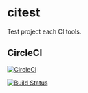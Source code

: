 # citest
Test project each CI tools.

## CircleCI
[![CircleCI](https://circleci.com/gh/inabajunmr/citest.svg?style=svg)](https://circleci.com/gh/inabajunmr/citest)

[![Build Status](https://semaphoreci.com/api/v1/inabajunmr/citest-2/branches/master/badge.svg)](https://semaphoreci.com/inabajunmr/citest-2)